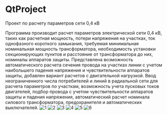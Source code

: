 # QtProject
Проект по расчету параметров сети 0,4 кВ

Программа производит расчет параметров электрической сети 0,4 кВ, таких как расчетная мощность, потери напряжения на участках, ток однофазного короткого замыкания, требуемая минимальная номинальная мощность трансформатора, необходимость установки секционирующих пунктов и расстояние от трансформатора до них, номиналы аппаратов защиты. Представлена возможность автоматического расчета сечения провода на участках линии с учетом наибольшего падения напряжения и чувствительности аппаратов защиты, добавлен вариант расчетов с двигательной нагрузкой. Ввод неограниченного числа потребителей и линий в радиальной сети для расчета параметров по участкам, возможность учета пусковых токов двигателей, подбор провода с учетом чувствительности аппаратов защиты и падения напряжения, автоматический расчет номинала силового трансформатора, предохранителя и автоматических выключателей.
![1](https://user-images.githubusercontent.com/94804834/236209164-67c8f338-ab23-448e-a952-a8cee90f1eb3.png)
![2](https://user-images.githubusercontent.com/94804834/236209198-b05ab129-1866-445e-8531-8df039b9a4c1.png)
![3](https://user-images.githubusercontent.com/94804834/236209226-b472b443-a4b7-44a7-978c-0d7e10e7e6f3.png)
![4](https://user-images.githubusercontent.com/94804834/236209246-66642c43-97ce-4db5-a61a-cdd4c80b43ad.png)
![5](https://user-images.githubusercontent.com/94804834/236209272-8dbc5baf-8d5d-431f-be37-5b5e64b4f432.png)
![6](https://user-images.githubusercontent.com/94804834/236209309-1a3ca24e-867d-4e16-9a47-09a881898248.png)

